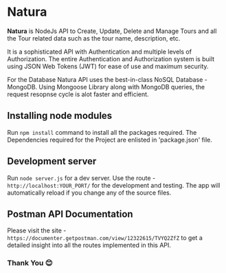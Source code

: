 # Natura

**Natura** is NodeJs API to Create, Update, Delete and Manage Tours and all the Tour related data such as the tour name, description, etc.

It is a sophisticated API with Authentication and multiple levels of Authorization. The entire Authentication and Authorization system is built using JSON Web Tokens (JWT) for ease of use and maximum security.

For the Database Natura API uses the best-in-class NoSQL Database - MongoDB. Using Mongoose Library along with MongoDB queries, the request resopnse cycle is alot faster and efficient.

## Installing node modules

Run `npm install` command to install all the packages required.
The Dependencies required for the Project are enlisted in 'package.json' file.

## Development server

Run `node server.js` for a dev server. Use the route - `http://localhost:YOUR_PORT/` for the development and testing. The app will automatically reload if you change any of the source files.

## Postman API Documentation

Please visit the site - `https://documenter.getpostman.com/view/12322615/TVYQ2ZfZ` to get a detailed insight into all the routes implemented in this API.

### Thank You 😊
